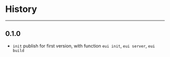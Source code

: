 # History
---
## 0.1.0
- `init` publish for first version, with function `eui init`, `eui server`, `eui build`
